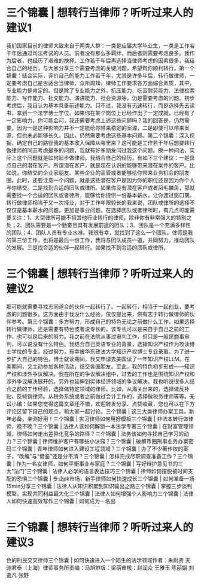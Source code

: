 # 三个锦囊 | 想转行当律师？听听过来人的建议1

我们国家目前的律师大致来自于两类人群：一类是应届大学毕业生，一类是工作若干年后通过司法考试的人员。前者没有那么多羁绊，而后者则需要考虑良多。我作为后者，也经历了艰难的抉择。工作若干年后再选择当律师考虑的因素很多，我结合自己的经历，与大家分享三个需要考虑的关键问题，希望帮你顺利转行。第一个锦囊：结合实际，评价自己的能力工作若干年，尤其是许多年后，转行做律师，一定要考虑自己是否适合当律师。众所周知，律师工作要求各方面综合素质，其中，专业能力是肯定的。但是除了专业能力之外，抗压能力、吃苦耐劳能力、法律检索能力、写作能力、社交能力、演讲能力、社会资源等，仍是需要考虑的问题。初步考虑后，我自认为基本具备前述能力。只不过，我没有迅速转行，而是选择先去读书，拿到一个法学博士学位。如果你在某个岗位上已经作出了一定成就，已经有了一定影响力，你可能会问，我还需要考虑上述这些问题吗？我的回答是，仍然需要。因为一是这种影响力并不一定能给你带来稳定的案源，二是即使可以带来案源，但也未必能够长久。因此，仍然需要考虑这些基本问题。第二个锦囊：深入挖掘，确定自己的路径我的基本收入保障从哪里来？这可能是工作若干年后想要转行做律师的同志考虑最多的问题，我就有好多朋友问过我这个问题。换一种问法，实际上这个问题就是如何起步做律师。我结合自己的经历，有如下三个建议：一是盘点自己的潜在客户。所谓潜在客户，就是现在认识的能够带来潜在案件的客户。比如说，你结交的企业家朋友、某些企业的高管或者能够给你带来业务机会的朋友圈。此时，还要注意一个问题，就是这些潜在客户是因为你的职位还是因为你个人与你结交。二是找到合适的团队或律所。如果你没有潜在客户或者凤毛麟角，那就需要找一个合适的团队或者律所，能够给你提供一份基本薪水，让你渡过窗口期。转行做律师相当于又一次择业，对于工作年限较长的我来说，团队或律所的选择不仅仅是基本薪水的问题，更加是事业问题。在选择团队或者律所时，有几点可能需要关注：1、大型律所可能不招其他行业转行的律师，除非你有非常强大的特别之处；2、团队需要是一个勤奋且具有发展前途的团队；3、团队是一个充满多样性的团队；4、团队人员有专业水准。我很有幸，就找到了这么一个团队。律师是我的第三份工作，也将是最后一份工作，我将与团队成员一道，共同努力，推动团队的发展。三是找合适的伙伴一起转行。如果找不到合适的团队或律所，

# 三个锦囊 | 想转行当律师？听听过来人的建议2

那可能就需要寻找志同道合的伙伴一起转行了。一起转行，相当于一起创业，要考虑的问题很多。这方面由于我没什么经验，仅仅提出来，供有志于转行做律师的伙伴参考。第三个锦囊：多方努力，形成自己的特色无论之前做什么工作，如果选择转行做律师，还是需要有特色或者说专长的。该专长可以是来自于自己之前的工作，也可以是后来的努力。我之前在法院从事过审判工作，但只是一般民商事审判，可以说没有什么特色。我结合自己英语专业的背景，选择知识产权作为攻读博士学位的专业，经过努力，有幸被华东政法大学知识产权博士专业录取。为了进一步扩大自己的特色，博士就读期间，我又申请去美国读了一年知识产权LLM。在美期间，又主动参加各种活动，结交各国朋友。至此，我的特色初步形成——知识产权和涉外争议解决。我在所在的争议解决组中，过去的工作也是围绕知识产权和涉外争议解决展开的，另外也延伸到实体经济领域的争议解决。我也听说很多人结合之前的工作经验，选择做特定领域的律师。比如，从海关出来的，选择做反补贴、反倾销律师。从税务系统或者之前做过会计工作的，选择做税务律师等等。无讼小编：如果您觉得这篇文章还不错，欢迎转发分享、点赞收藏，您也可以在下方评论区留下自己的观点，和大家一起讨论。三个锦囊 | 这三大类律师办案工具，新年必备，亲测好用！三个锦囊 | 实习律师如何用好模板三个锦囊 | 非法本转行做律师，晚不晚？三个锦囊 | 法律人该如何解锁一本法学专著三个锦囊 | 在财富管理领域，律师如何走出差异化竞争的路径？三个锦囊 | 法务该如何寻找自己学习的动力？三个锦囊 | 律师维护客户有哪些小诀窍？三个锦囊 | 破解币圈刑事业务办案密码三个锦囊 | 青年律师如何进入建设工程领域？三个锦囊 | 办了不少著作权的案子，“改编”与“借鉴”还是分不清？三个锦囊 | 怎样完成尽职调查准备工作？三个锦囊 | 作为一名女律师，如何平衡事业与家庭？三个锦囊 | 写好辩护意见书的三大“法门”三个锦囊 | 法律人必学的语言表达技巧三个锦囊 | 律师如何摆脱被时间支配的恐惧三个锦囊 | 专业pk市场，新手律师如何快速成长三个锦囊 | 如何准备一场15min分享三个锦囊 | 法律人从知识积累到知识输出之路三个锦囊 | 掌握三步谈判模型，实现共同利益最大化三个锦囊 | 法律人如何增强个人影响力三个锦囊 | 法律人如何快速高效写作三个锦囊 | 如何成为一名出

# 三个锦囊 | 想转行当律师？听听过来人的建议3

色的刑民交叉律师三个锦囊 | 如何快速进入一个陌生的法学领域作者：朱尉贤 天驰君泰（上海）律师事务所责编：马旭排版：梁萌审核：赵润众 王雅玉 陈丽娟 刘逸凡 张野

